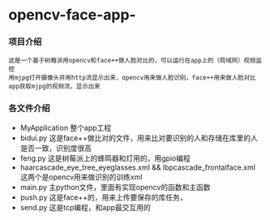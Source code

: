 # opencv-face-app-
### 项目介绍
	这是一个基于树莓派用opencv和face++做人脸对比的，可以运行在app上的（局域网）视频监控
	用mjpg打开摄像头并用http流显示出来，opencv用来做人脸识别，face++用来做人脸对比
	app获取mjpg的视频流，显示出来
### 各文件介绍
*	MyApplication
		整个app工程
*	bidui.py
		这是face++做比对的文件，用来比对要识别的人和存储在库里的人是否一致，识别度很高
*	feng.py
		这是树莓派上的蜂鸣器和灯用的，用gpio编程
*	haarcascade_eye_tree_eyeglasses.xml && lbpcascade_frontalface.xml
		这两个是opencv用来做识别的训练xml
*	main.py
		主python文件，里面有实现opencv的函数和主函数
*	push.py
		这是face++的，用来上传要保存的库任务，
*	send.py
		这是tcp编程，和app最交互用的